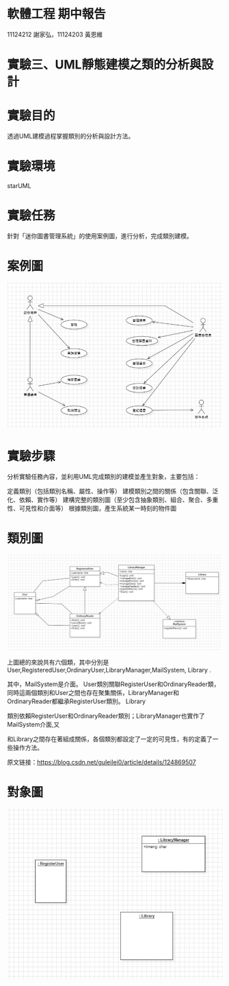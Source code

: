 # 軟體工程 期中報告

11124212 謝家弘，11124203 黃恩維

# 實驗三、UML靜態建模之類的分析與設計

# 實驗目的
透過UML建模過程掌握類別的分析與設計方法。

# 實驗環境
starUML

# 實驗任務
針對「迷你圖書管理系統」的使用案例圖，進行分析，完成類別建模。

# 案例圖
![image](https://github.com/ytgh09050/Software_Engineering/blob/main/image/1.jpg)

# 實驗步驟
分析實驗任務內容，並利用UML完成類別的建模並產生對象，主要包括：

定義類別（包括類別名稱、屬性、操作等）
建模類別之間的關係（包含關聯、泛化、依賴、實作等）
建構完整的類別圖（至少包含抽象類別、組合、聚合、多重性、可見性和介面等）
根據類別圖，產生系統某一時刻的物件圖

# 類別圖
![image](https://github.com/ytgh09050/Software_Engineering/blob/main/image/2.jpg)

上圖總的來說共有六個類，其中分別是User,RegisteredUser,OrdinaryUser,LibraryManager,MailSystem, Library .

其中，MailSystem是介面。 User類別關聯RegisterUser和OrdinaryReader類，同時這兩個類別和User之間也存在聚集關係，LibraryManager和OrdinaryReader都繼承RegisterUser類別。 Library

類別依賴RegisterUser和OrdinaryReader類別；LibraryManager也實作了MailSystem介面,又

和Library之間存在著組成關係，各個類別都設定了一定的可見性，有的定義了一些操作方法。
                        
原文链接：https://blog.csdn.net/guleilei0/article/details/124869507

# 對象圖
![image](https://github.com/ytgh09050/Software_Engineering/blob/main/image/3.jpg)
